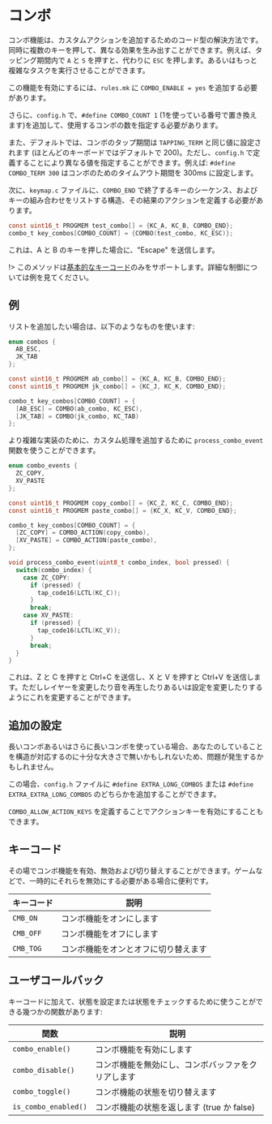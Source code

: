 # コンボ

<!---
  original document: 0.8.94:docs/feature_combo.md
  git diff 0.8.94 HEAD -- docs/feature_combo.md | cat
-->

コンボ機能は、カスタムアクションを追加するためのコード型の解決方法です。同時に複数のキーを押して、異なる効果を生み出すことができます。例えば、タッピング期間内で `A` と `S` を押すと、代わりに `ESC` を押します。あるいはもっと複雑なタスクを実行させることができます。

この機能を有効にするには、`rules.mk` に `COMBO_ENABLE = yes` を追加する必要があります。

さらに、`config.h` で、`#define COMBO_COUNT 1` (1を使っている番号で置き換えます)を追加して、使用するコンボの数を指定する必要があります。
<!-- At this time, this is necessary -->

また、デフォルトでは、コンボのタップ期間は `TAPPING_TERM` と同じ値に設定されます (ほとんどのキーボードではデフォルトで 200)。ただし、`config.h` で定義することにより異なる値を指定することができます。例えば: `#define COMBO_TERM 300` はコンボのためのタイムアウト期間を 300ms に設定します。

次に、`keymap.c` ファイルに、`COMBO_END` で終了するキーのシーケンス、およびキーの組み合わせをリストする構造、その結果のアクションを定義する必要があります。

```c
const uint16_t PROGMEM test_combo[] = {KC_A, KC_B, COMBO_END};
combo_t key_combos[COMBO_COUNT] = {COMBO(test_combo, KC_ESC)};
```

これは、A と B のキーを押した場合に、"Escape" を送信します。

!> このメソッドは[基本的なキーコード](ja/keycodes_basic.md)のみをサポートします。詳細な制御については例を見てください。

## 例

リストを追加したい場合は、以下のようなものを使います:

```c
enum combos {
  AB_ESC,
  JK_TAB
};

const uint16_t PROGMEM ab_combo[] = {KC_A, KC_B, COMBO_END};
const uint16_t PROGMEM jk_combo[] = {KC_J, KC_K, COMBO_END};

combo_t key_combos[COMBO_COUNT] = {
  [AB_ESC] = COMBO(ab_combo, KC_ESC),
  [JK_TAB] = COMBO(jk_combo, KC_TAB)
};
```

より複雑な実装のために、カスタム処理を追加するために `process_combo_event` 関数を使うことができます。

```c
enum combo_events {
  ZC_COPY,
  XV_PASTE
};

const uint16_t PROGMEM copy_combo[] = {KC_Z, KC_C, COMBO_END};
const uint16_t PROGMEM paste_combo[] = {KC_X, KC_V, COMBO_END};

combo_t key_combos[COMBO_COUNT] = {
  [ZC_COPY] = COMBO_ACTION(copy_combo),
  [XV_PASTE] = COMBO_ACTION(paste_combo),
};

void process_combo_event(uint8_t combo_index, bool pressed) {
  switch(combo_index) {
    case ZC_COPY:
      if (pressed) {
        tap_code16(LCTL(KC_C));
      }
      break;
    case XV_PASTE:
      if (pressed) {
        tap_code16(LCTL(KC_V));
      }
      break;
  }
}
```

これは、Z と C を押すと Ctrl+C を送信し、X と V を押すと Ctrl+V を送信します。ただしレイヤーを変更したり音を再生したりあるいは設定を変更したりするようにこれを変更することができます。

## 追加の設定

長いコンボあるいはさらに長いコンボを使っている場合、あなたのしていることを構造が対応するのに十分な大きさで無いかもしれないため、問題が発生するかもしれません。

この場合、`config.h` ファイルに `#define EXTRA_LONG_COMBOS` または `#define EXTRA_EXTRA_LONG_COMBOS` のどちらかを追加することができます。

`COMBO_ALLOW_ACTION_KEYS` を定義することでアクションキーを有効にすることもできます。

## キーコード

その場でコンボ機能を有効、無効および切り替えすることができます。ゲームなどで、一時的にそれらを無効にする必要がある場合に便利です。

| キーコード | 説明 |
|----------|---------------------------------|
| `CMB_ON` | コンボ機能をオンにします |
| `CMB_OFF` | コンボ機能をオフにします |
| `CMB_TOG` | コンボ機能をオンとオフに切り替えます |

## ユーザコールバック

キーコードに加えて、状態を設定または状態をチェックするために使うことができる幾つかの関数があります:

| 関数 | 説明 |
|-----------|--------------------------------------------------------------------|
| `combo_enable()` | コンボ機能を有効にします |
| `combo_disable()` | コンボ機能を無効にし、コンボバッファをクリアします |
| `combo_toggle()` | コンボ機能の状態を切り替えます |
| `is_combo_enabled()` | コンボ機能の状態を返します (true か false) |
